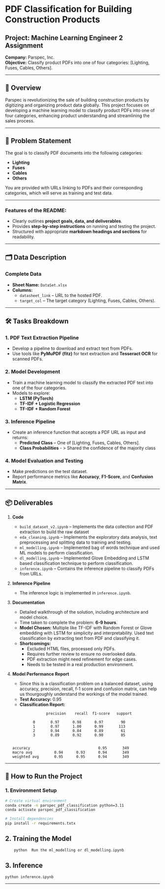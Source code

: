 # PDF Classification for Building Construction Products

## Project: Machine Learning Engineer 2 Assignment

**Company:** Parspec, Inc.  
**Objective:** Classify product PDFs into one of four categories: [Lighting, Fuses, Cables, Others].

---

## 📖 Overview
Parspec is revolutionizing the sale of building construction products by digitizing and organizing product data globally. This project focuses on developing a machine learning model to classify product PDFs into one of four categories, enhancing product understanding and streamlining the sales process.

---

## 🎯 Problem Statement
The goal is to classify PDF documents into the following categories:
- **Lighting**  
- **Fuses**  
- **Cables**  
- **Others**  

You are provided with URLs linking to PDFs and their corresponding categories, which will serve as training and test data.

---


### **Features of the README:**
- Clearly outlines **project goals, data, and deliverables**.  
- Provides **step-by-step instructions** on running and testing the project.  
- Structured with appropriate **markdown headings and sections** for readability.  
---

## 🗂️ Data Description

### Complete Data
- **Sheet Name:** `DataSet.xlsx`  
- **Columns:**
  - `datasheet_link` – URL to the hosted PDF.
  - `target_col` – The target category (Lighting, Fuses, Cables, Others).  

---

## 🛠️ Tasks Breakdown

### 1. PDF Text Extraction Pipeline
- Develop a pipeline to download and extract text from PDFs.  
- Use tools like **PyMuPDF (fitz)** for text extraction and **Tesseract OCR** for scanned PDFs.

### 2. Model Development
- Train a machine learning model to classify the extracted PDF text into one of the four categories.  
- Models to explore:
  - **LSTM (PyTorch)**  
  - **TF-IDF + Logistic Regression**  
  - **TF-IDF + Random Forest**  

### 3. Inference Pipeline
- Create an inference function that accepts a PDF URL as input and returns:  
  - **Predicted Class** – One of [Lighting, Fuses, Cables, Others].  
  - **Class Probabilities**  - > Shared the confidence of the majority class

### 4. Model Evaluation and Testing
- Make predictions on the test dataset.  
- Report performance metrics like **Accuracy**, **F1-Score**, and **Confusion Matrix**.

---

## 📦 Deliverables

1. **Code**  
   - `build_dataset_v2.ipynb` – Implements the data collection and PDF extraction to build the raw dataset
   - `eda_cleaning.ipynb` – Implements the exploratory data analysis, text preprocessing and splitting data to training and testing.  
   - `ml_modelling.ipynb` – Implemented bag of words technique and used ML models to perform classification.
   - `dl_modelling.ipynb` – Implemented Glove Embedding and LSTM based classification technique to perform classification.
   - `inference.ipynb` – Contains the inference pipeline to classify PDFs from URLs.  
   
2. **Inference Pipeline**  
   - The inference logic is implemented in `inference.ipynb`.

3. **Documentation**  
   - Detailed walkthrough of the solution, including architecture and model choice.  
   - Time taken to complete the problem: **6-9 hours**.  
   - **Model Chosen:** Multiple like TF-IDF with Random Forest or Glove embedding with LSTM for simplicity and interpretability. Used text classification by extracting text from PDF and classifying it.
   - **Shortcomings:**  
     - Excluded HTML files, processed only PDFs.  
     - Requires further review to ensure no overlooked data.  
     - PDF extraction might need refinement for edge cases.  
     - Needs to be tested in a real production environment.

4. **Model Performance Report**  
   - Since this is a classification problem on a balanced dataset, using accuracy, precision, recall, f-1 score and confusion matrix, can help us thourgoughly understand the workings of the model trained.
   - **Test Accuracy:** 0.95  
   - **Classification Report:**
     ```
                 precision    recall  f1-score   support

           0       0.97      0.98      0.97        90
           1       0.97      1.00      0.99       113
           2       0.94      0.84      0.89        61
           3       0.89      0.92      0.90        85
      ```
    
    ```
    
    accuracy                               0.95       349
    macro avg          0.94      0.93      0.94       349
    weighted avg       0.95      0.95      0.94       349
    ```


---


## 🚀 How to Run the Project

### 1. Environment Setup
```bash
# Create virtual environment
conda create -n parspec_pdf_classification python=3.11
conda activate parspec_pdf_classification

# Install dependencies
pip install -r requirements.txtx
```

## 2. Training the Model 
```bash
    python  Run the ml_modelling or dl_modelling.ipynb
```

## 3. Inference
```bash
python inference.ipynb
```
---


